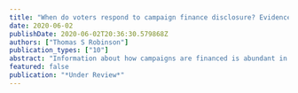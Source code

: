 ```yaml
---
title: "When do voters respond to campaign finance disclosure? Evidence from multiple election types"
date: 2020-06-02
publishDate: 2020-06-02T20:36:30.579868Z
authors: ["Thomas S Robinson"]
publication_types: ["10"]
abstract: "Information about how campaigns are financed is abundant in the United States, but we have only scratched the surface of how this information affects voter behavior. How does disclosure affect vote choice and how is this effect mediated by partisan signals? Do the effects of disclosure differ across election types? Using a series of conjoint experiments, I compare the effects of campaigns' financial profiles on vote choice across direct democratic and representative election types, randomizing subjects' exposure to additional political cues. I find that while disclosure can affect vote choice, these effects are drowned out by partisan signals. In ballot initiative races, explicit policy information also appears to negate any effect of disclosure. This paper is the first to explore the comparative effects of disclosure across election type, contributing to our understanding of how separate heuristics interact in electoral contexts, with important implications for the design of campaign finance regulation."
featured: false
publication: "*Under Review*"
---
```

